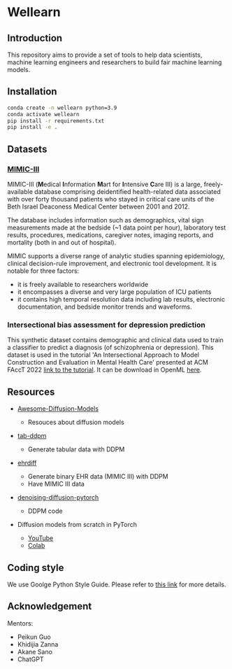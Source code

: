 # Wellearn

## Introduction

This repository aims to provide a set of tools to help data scientists, machine learning engineers and researchers to build fair machine learning models.

## Installation

```bash
conda create -n wellearn python=3.9
conda activate wellearn
pip install -r requirements.txt
pip install -e .
```

## Datasets

### [MIMIC-III](https://mimic.mit.edu/docs/iii/)

MIMIC-III (**M**edical **I**nformation **M**art for **I**ntensive **C**are III) is a large, freely-available database comprising deidentified health-related data associated with over forty thousand patients who stayed in critical care units of the Beth Israel Deaconess Medical Center between 2001 and 2012.

The database includes information such as demographics, vital sign measurements made at the bedside (~1 data point per hour), laboratory test results, procedures, medications, caregiver notes, imaging reports, and mortality (both in and out of hospital).

MIMIC supports a diverse range of analytic studies spanning epidemiology, clinical decision-rule improvement, and electronic tool development. It is notable for three factors:

- it is freely available to researchers worldwide
- it encompasses a diverse and very large population of ICU patients
- it contains high temporal resolution data including lab results, electronic documentation, and bedside monitor trends and waveforms.

### Intersectional bias assessment for depression prediction

This synthetic dataset contains demographic and clinical data used to train a classifier to predict a diagnosis (of schizophrenia or depression). This dataset is used in the tutorial 'An Intersectional Approach to Model Construction and Evaluation in Mental Health Care' presented at ACM FAccT 2022 [link to the tutorial](https://facctconference.org/2022/acceptedtuts.html#construct). It can be download in OpenML [here](https://openml.org/search?type=data&status=active&id=45040).

## Resources

- [Awesome-Diffusion-Models](https://github.com/heejkoo/Awesome-Diffusion-Models)
  
  - Resouces about diffusion models

- [tab-ddpm](https://github.com/yandex-research/tab-ddpm)
  
  - Generate tabular data with DDPM

- [ehrdiff](https://github.com/sczzz3/ehrdiff)
  
  - Generate binary EHR data (MIMIC III) with DDPM
  - Have MIMIC III data

- [denoising-diffusion-pytorch](https://github.com/lucidrains/denoising-diffusion-pytorch)
  
  - DDPM code

- Diffusion models from scratch in PyTorch
  
  - [YouTube](https://www.youtube.com/watch?v=a4Yfz2FxXiY)
  - [Colab](https://colab.research.google.com/drive/1sjy9odlSSy0RBVgMTgP7s99NXsqglsUL?usp=sharing#scrollTo=HhIgGq3za0yh)

## Coding style

We use Goolge Python Style Guide. Please refer to [this link](https://google.github.io/styleguide/pyguide.html) for more details.

## Acknowledgement

Mentors:

- Peikun Guo
- Khidijia Zanna
- Akane Sano
- ChatGPT
